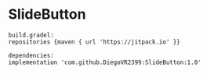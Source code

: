 # SlideButton

    build.gradel:
    repositories {maven { url 'https://jitpack.io' }}
    
    dependencies:
    implementation 'com.github.DiegoVR2399:SlideButton:1.0'
    
    
    
    
